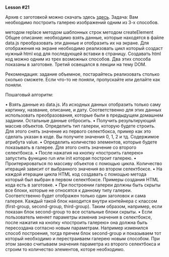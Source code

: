 **Lesson #21**

Архив с заготовкой можно скачать здесь [здесь](http://www.jsexpert.net/wp-content/uploads/2018/01/dom_homework.zip).
Задача: Вам необходимо построить галерею изображений одним из 3-х способов.

методом replace
методом шаблонных строк
методом createElement
Общее описание: необходимо взять данные, которые находятся в файле data.js преобразовать эти данные и отобразить их на экране. Для отображения на экране необходимо реализовать цикл который создаст нужный html код для последующей вставки в страницу.
Создавать html код можно одним из трех возможных способов. Два этих способа показаны в заготовке. Третий освещался в лекции на тему DOM.

Рекомендация: задание объемное, постарайтесь реализовать столько сколько сможете. Если что-то не поняли, пропускайте или делайте как поняли.

Пошаговый алгоритм:

• Взять данные из data.js.
Из исходных данных отобразить только саму картинку, название, описание, и дату. Соответственно для этих данных использовать преобразования, которые были в предыдущем домашнем задании. Остальные данные отбросить.
• Получить результирующий массив объектов.
Определить тип галереи, которую будете строить. Для этого снять значение из первого селектбокса, пример как это сделать указан в коде. Вы получите значения 0, 1, 2 и тд. Содержимое атрибута value.
• Определить количество элементов, которые будете показывать в галерее. Для этого снять значение со второго селектбокса.
• После нажатия на кнопку «построить галерею» запустить функцию run или init которая построит галерею.
• Проитерироваться по массиву объектов с помощью цикла. Количество итераций зависит от выбранного значения во втором селектбоксе.
• На каждой итерации цикла HTML код создавать с помощью метода который был выбран в первом селектбоксе. Примеры создания HTML кода есть в заготовке.
• При построении галереи должны быть скрыты все блоки, которые не относятся к данному типу галереи. Соответственно будет отображен только один заголовок и сама галерея. Каждый такой блок находится внутри контейнера с классом (first-group, second-group, third-group). Таким образом, например, если показан блок second-group то все остальные блоки скрыты.
• Если пользователь меняет параметры изменив значения в селектбоксе, после нажатия на кнопку «построить галерею» она должна быть пересоздана согласно новым параметрам.
Например изменился способ построения, тогда прячем блок second-group и показываем тот который необходимо и перестраиваем галерею новым способом. При этом заново считываем значения параметра из второго селектбокса и строим то количество элементов, которе необходимо.
